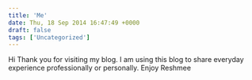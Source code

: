 ```yaml
---
title: 'Me'
date: Thu, 18 Sep 2014 16:47:49 +0000
draft: false
tags: ['Uncategorized']
---
```


Hi Thank you for visiting my blog. I am using this blog to share everyday experience professionally or personally. Enjoy Reshmee